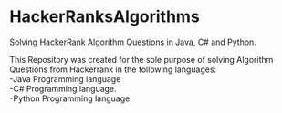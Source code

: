 # HackerRanksAlgorithms
Solving HackerRank Algorithm Questions in Java, C# and Python.

This Repository was created for the sole purpose of solving Algorithm Questions from Hackerrank in the following languages: </br>
-Java Programming language </br>
-C# Programming language. </br>
-Python Programming language. </br>
